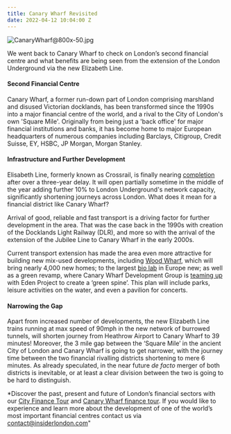 ```yaml
---
title: Canary Wharf Revisited
date: 2022-04-12 10:04:00 Z
---
```


![CanaryWharf@800x-50.jpg](/uploads/CanaryWharf@800x-50.jpg)


We went back to Canary Wharf to check on London’s second financial centre and what benefits are being seen from the extension of the London Underground via the new Elizabeth Line. 


#### Second Financial Centre 

Canary Wharf, a former run-down part of London comprising marshland and disused Victorian docklands, has been transformed since the 1990s into a major financial centre of the world, and a rival to the City of London's own 'Square Mile'. Originally from being just a 'back office' for major financial institutions and banks, it has become home to major European headquarters of numerous companies including Barclays, Citigroup, Credit Suisse, EY, HSBC, JP Morgan, Morgan Stanley.
  

#### Infrastructure and Further Development

Elisabeth Line, formerly known as Crossrail, is finally nearing [completion](https://www.crossrail.co.uk/news/articles/crossrail-project-update) after over a three-year delay. It will open partially sometime in the middle of the year adding further 10% to London Underground's network capacity, significantly shortening journeys across London. What does it mean for a financial district like Canary Wharf?

Arrival of good, reliable and fast transport is a driving factor for further development in the area. That was the case back in the 1990s with creation of the Docklands Light Railway (DLR), and more so with the arrival of the extension of the Jubilee Line to Canary Wharf in the early 2000s.

Current transport extension has made the area even more attractive for building new mix-used developments, including [Wood Wharf](https://group.canarywharf.com/portfolio-and-places/wood-wharf/), which will bring nearly 4,000 new homes; to the largest [bio lab](https://www.standard.co.uk/business/canary-wharf-kadans-science-partner-lab-development-life-sciences-biotech-pharma-b991372.html) in Europe new; as well as a green revamp, where Canary Wharf Development Group is [teaming up](https://www.cityam.com/going-green-eden-project-plots-new-base-in-canary-wharf/) with Eden Project to create a ‘green spine’. This plan will include parks, leisure activities on the water, and even a pavilion for concerts. 


#### Narrowing the Gap

Apart from increased number of developments, the new Elizabeth Line trains running at max speed of 90mph in the new network of burrowed tunnels, will shorten journey from Heathrow Airport to Canary Wharf to 39 minutes!
Moreover, the 3 mile gap between the ‘Square Mile’ in the ancient City of London and Canary Wharf is going to get narrower, with the journey time between the two financial rivalling districts shortening to mere 6 minutes. As already speculated, in the near future *de facto* merger of both districts is inevitable, or at least a clear division between the two is going to be hard to distinguish. 


*Discover the past, present and future of London’s financial sectors with our [City Finance Tour](https://www.insiderlondon.com/london/educational-tours/london-finance-walking-tour/) and [Canary Wharf finance tour](https://www.insiderlondon.com/london/educational-tours/london-finance-walking-tour/#canary-wharf-walking-tour). If you would like to experience and learn more about the development of one of the world’s most important financial centres contact us via <a heref="mailto:contact@insiderlondon.com">contact@insiderlondon.com"</a>

